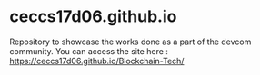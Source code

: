 # ceccs17d06.github.io
Repository to showcase the works done as a part of the devcom community.
You can access the site here : https://ceccs17d06.github.io/Blockchain-Tech/
